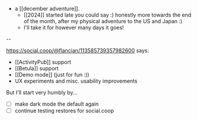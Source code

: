 - a [[december adventure]].
  - [[2024]] started late you could say :) honestly more towards the end of the month, after my physical adventure to the US and Japan :)
  - I'll take it for however many days it goes!

--

https://social.coop/@flancian/113585739357982600 says:

- [[ActivityPub]] support
- [[Betula]] support
- [[Demo mode]] (just for fun :))
- UX experiments and misc. usability improvements

But I'll start very humbly by...

- [ ] make dark mode the default again 
- [ ] continue testing restores for social.coop
